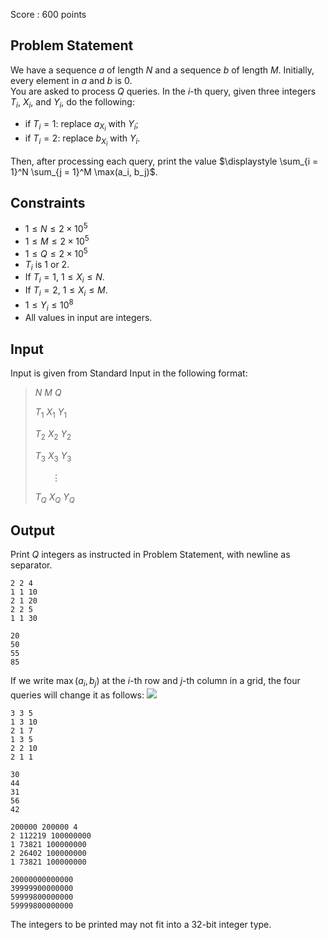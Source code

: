 Score : $600$ points

## Problem Statement

We have a sequence $a$ of length $N$ and a sequence $b$ of length $M$. Initially, every element in $a$ and $b$ is $0$.<br>
You are asked to process $Q$ queries. In the $i$-th query, given three integers $T_i$, $X_i$, and $Y_i$, do the following:

- if $T_i = 1$: replace $a_{X_i}$ with $Y_i$;
- if $T_i = 2$: replace $b_{X_i}$ with $Y_i$.

Then, after processing each query, print the value $\displaystyle \sum_{i = 1}^N \sum_{j = 1}^M \max(a_i, b_j)$.

## Constraints

- $1 \le N \le 2 \times 10^5$
- $1 \le M \le 2 \times 10^5$
- $1 \le Q \le 2 \times 10^5$
- $T_i$ is $1$ or $2$.
- If $T_i = 1$, $1 \le X_i \le N$.
- If $T_i = 2$, $1 \le X_i \le M$.
- $1 \le Y_i \le 10^8$
- All values in input are integers.

## Input

Input is given from Standard Input in the following format:

> $N$ $M$ $Q$
> 
> $T_1$ $X_1$ $Y_1$
> 
> $T_2$ $X_2$ $Y_2$
> 
> $T_3$ $X_3$ $Y_3$
> 
> $\hspace{21pt} \vdots$
> 
> $T_Q$ $X_Q$ $Y_Q$

## Output

Print $Q$ integers as instructed in Problem Statement, with newline as separator.

```input1
2 2 4
1 1 10
2 1 20
2 2 5
1 1 30
```

```output1
20
50
55
85
```

If we write $\max(a_i, b_j)$ at the $i$-th row and $j$-th column in a grid, the four queries will change it as follows:
![](https://img.atcoder.jp/ghi/9a4098e2aa50b21c51ce3664d278ba87.png)  

```input2
3 3 5
1 3 10
2 1 7
1 3 5
2 2 10
2 1 1
```

```output2
30
44
31
56
42
```

```input3
200000 200000 4
2 112219 100000000
1 73821 100000000
2 26402 100000000
1 73821 100000000
```

```output3
20000000000000
39999900000000
59999800000000
59999800000000
```

The integers to be printed may not fit into a $32$-bit integer type.
